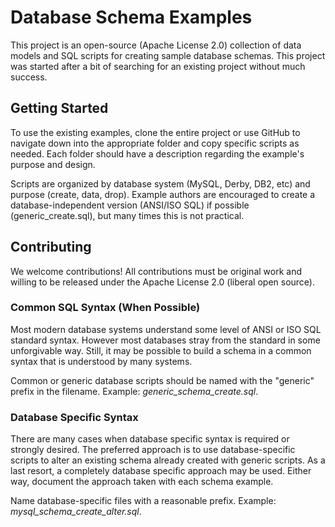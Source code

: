 Database Schema Examples
========================

This project is an open-source (Apache License 2.0) collection of data models and SQL scripts for creating sample database
schemas. This project was started after a bit of searching for an existing project without much success.

Getting Started
---------------

To use the existing examples, clone the entire project or use GitHub to navigate down into the appropriate
folder and copy specific scripts as needed. Each folder should have a description regarding the example's 
purpose and design.

Scripts are organized by database system (MySQL, Derby, DB2, etc) and purpose (create, data, drop). Example
authors are encouraged to create a database-independent version (ANSI/ISO SQL) if possible (generic_create.sql), but many 
times this is not practical.

Contributing
------------

We welcome contributions! All contributions must be original work and willing to be released under the 
Apache License 2.0 (liberal open source).

### Common SQL Syntax (When Possible)

Most modern database systems understand some level of ANSI or ISO SQL standard syntax. However most 
databases stray from the standard in some unforgivable way. Still, it may be possible to build a schema
in a common syntax that is understood by many systems.

Common or generic database scripts should be named with the "generic" prefix in the filename. Example:
*generic_schema_create.sql*.

### Database Specific Syntax

There are many cases when database specific syntax is required or strongly desired. The preferred approach
is to use database-specific scripts to alter an existing schema already created with generic scripts. As
a last resort, a completely database specific approach may be used. Either way, document the approach taken
with each schema example.

Name database-specific files with a reasonable prefix. Example: *mysql_schema_create_alter.sql*.